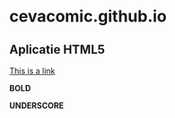 # cevacomic.github.io

## Aplicatie HTML5

[This is a link](http://cevacomic.github.io)

**BOLD**

__UNDERSCORE__
